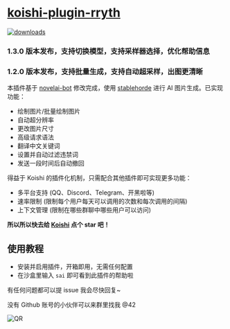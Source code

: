 # [koishi-plugin-rryth](https://github.com/MirrorCY/koishi-rryth)

[![downloads](https://img.shields.io/npm/dm/koishi-plugin-rryth?style=flat-square)](https://www.npmjs.com/package/koishi-plugin-rryth) 

### 1.3.0 版本发布，支持切换模型，支持采样器选择，优化帮助信息
### 1.2.0 版本发布，支持批量生成，支持自动超采样，出图更清晰

本插件基于 [novelai-bot](https://github.com/koishijs/novelai-bot) 修改完成，使用 [stablehorde](https://stablehorde.net/) 进行 AI 图片生成。已实现功能：

- 绘制图片/批量绘制图片
- 自动超分辨率
- 更改图片尺寸
- 高级请求语法
- 翻译中文关键词
- 设置并自动过滤违禁词
- 发送一段时间后自动撤回

得益于 Koishi 的插件化机制，只需配合其他插件即可实现更多功能：

- 多平台支持 (QQ、Discord、Telegram、开黑啦等)
- 速率限制 (限制每个用户每天可以调用的次数和每次调用的间隔)
- 上下文管理 (限制在哪些群聊中哪些用户可以访问)

**所以所以快去给 [Koishi](https://github.com/koishijs/koishi) 点个 star 吧！**

## 使用教程

- 安装并启用插件，开箱即用，无需任何配置
- 在沙盒里输入 `sai` 即可看到此插件的帮助啦

有任何问题都可以提 issue 我会尽快回复~

没有 Github 账号的小伙伴可以来群里找我 @42

![QR](https://simx.elchapo.cn/NovelAI.png)
